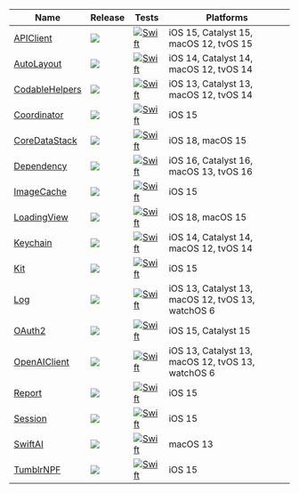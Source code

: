 
|  Name | Release | Tests | Platforms |
| ----- | ------- | ----- | --------- |
| [APIClient](https://github.com/janodevorg/APIClient)                       | [![](https://img.shields.io/github/v/tag/janodevorg/APIClient?label=&color=black)           ](https://github.com/janodevorg/APIClient/tags)            | [![Swift](https://github.com/janodevorg/APIClient/actions/workflows/swift.yml/badge.svg)            ](https://github.com/janodevorg/APIClient/actions/workflows/swift.yml)            | iOS 15, Catalyst 15, macOS 12, tvOS 15            |
| [AutoLayout](https://github.com/janodevorg/AutoLayout)                     | [![](https://img.shields.io/github/v/tag/janodevorg/AutoLayout?label=&color=black)          ](https://github.com/janodevorg/AutoLayout/tags)           | [![Swift](https://github.com/janodevorg/AutoLayout/actions/workflows/swift.yml/badge.svg)           ](https://github.com/janodevorg/AutoLayout/actions/workflows/swift.yml)           | iOS 14, Catalyst 14, macOS 12, tvOS 14            |
| [CodableHelpers](https://github.com/janodevorg/CodableHelpers)             | [![](https://img.shields.io/github/v/tag/janodevorg/CodableHelpers?label=&color=black)      ](https://github.com/janodevorg/CodableHelpers/tags)       | [![Swift](https://github.com/janodevorg/CodableHelpers/actions/workflows/swift.yml/badge.svg)       ](https://github.com/janodevorg/CodableHelpers/actions/workflows/swift.yml)       | iOS 13, Catalyst 13, macOS 12, tvOS 14            |
| [Coordinator](https://github.com/janodevorg/Coordinator)                   | [![](https://img.shields.io/github/v/tag/janodevorg/Coordinator?label=&color=black)         ](https://github.com/janodevorg/Coordinator/tags)        | [![Swift](https://github.com/janodevorg/Coordinator/actions/workflows/swift.yml/badge.svg)          ](https://github.com/janodevorg/Coordinator/actions/workflows/swift.yml)            | iOS 15                                            |
| [CoreDataStack](https://github.com/janodevorg/CoreDataStack)               | [![](https://img.shields.io/github/v/tag/janodevorg/CoreDataStack?label=&color=black)       ](https://github.com/janodevorg/CoreDataStack/tags)        | [![Swift](https://github.com/janodevorg/CoreDataStack/actions/workflows/swift.yml/badge.svg)        ](https://github.com/janodevorg/CoreDataStack/actions/workflows/swift.yml)        | iOS 18, macOS 15                                  |
| [Dependency](https://github.com/janodevorg/Dependency)                     | [![](https://img.shields.io/github/v/tag/janodevorg/Dependency?label=&color=black)          ](https://github.com/janodevorg/Dependency/tags)           | [![Swift](https://github.com/janodevorg/Dependency/actions/workflows/swift.yml/badge.svg)           ](https://github.com/janodevorg/Dependency/actions/workflows/swift.yml)           | iOS 16, Catalyst 16, macOS 13, tvOS 16            |
| [ImageCache](https://github.com/janodevorg/ImageCache)                     | [![](https://img.shields.io/github/v/tag/janodevorg/ImageCache?label=&color=black)          ](https://github.com/janodevorg/ImageCache/tags)           | [![Swift](https://github.com/janodevorg/ImageCache/actions/workflows/swift.yml/badge.svg)           ](https://github.com/janodevorg/ImageCache/actions/workflows/swift.yml)           | iOS 15                                            |
| [LoadingView](https://github.com/janodevorg/LoadingView)                     | [![](https://img.shields.io/github/v/tag/janodevorg/LoadingView?label=&color=black)          ](https://github.com/janodevorg/LoadingView/tags)           | [![Swift](https://github.com/janodevorg/LoadingView/actions/workflows/swift.yml/badge.svg)           ](https://github.com/janodevorg/LoadingView/actions/workflows/swift.yml)           | iOS 18, macOS 15                                            |
| [Keychain](https://github.com/janodevorg/Keychain)                         | [![](https://img.shields.io/github/v/tag/janodevorg/Keychain?label=&color=black)            ](https://github.com/janodevorg/Keychain/tags)             | [![Swift](https://github.com/janodevorg/Keychain/actions/workflows/swift.yml/badge.svg)             ](https://github.com/janodevorg/Keychain/actions/workflows/swift.yml)             | iOS 14, Catalyst 14, macOS 12, tvOS 14            |
| [Kit](https://github.com/janodevorg/Kit)                                   | [![](https://img.shields.io/github/v/tag/janodevorg/Kit?label=&color=black)                 ](https://github.com/janodevorg/Kit/tags)                  | [![Swift](https://github.com/janodevorg/Kit/actions/workflows/swift.yml/badge.svg)                  ](https://github.com/janodevorg/Kit/actions/workflows/swift.yml)                  | iOS 15                                            |
| [Log](https://github.com/janodevorg/Log)                                   | [![](https://img.shields.io/github/v/tag/janodevorg/Log?label=&color=black)                 ](https://github.com/janodevorg/Log/tags)                  | [![Swift](https://github.com/janodevorg/Log/actions/workflows/swift.yml/badge.svg)                  ](https://github.com/janodevorg/Log/actions/workflows/swift.yml)                  | iOS 13, Catalyst 13, macOS 12, tvOS 13, watchOS 6 |
| [OAuth2](https://github.com/janodevorg/OAuth2)                             | [![](https://img.shields.io/github/v/tag/janodevorg/OAuth2?label=&color=black)              ](https://github.com/janodevorg/OAuth2/tags)               | [![Swift](https://github.com/janodevorg/OAuth2/actions/workflows/swift.yml/badge.svg)               ](https://github.com/janodevorg/OAuth2/actions/workflows/swift.yml)               | iOS 15, Catalyst 15                               |
| [OpenAIClient](https://github.com/janodevorg/OpenAIClient)                 | [![](https://img.shields.io/github/v/tag/janodevorg/OpenAIClient?label=&color=black)        ](https://github.com/janodevorg/OpenAIClient/tags)         | [![Swift](https://github.com/janodevorg/OpenAIAPI/actions/workflows/swift.yml/badge.svg)            ](https://github.com/janodevorg/OpenAIAPI/actions/workflows/swift.yml)            | iOS 13, Catalyst 13, macOS 12, tvOS 13, watchOS 6 |
| [Report](https://github.com/janodevorg/Report)                             | [![](https://img.shields.io/github/v/tag/janodevorg/Report?label=&color=black)              ](https://github.com/janodevorg/Report/tags)               | [![Swift](https://github.com/janodevorg/Report/actions/workflows/swift.yml/badge.svg)               ](https://github.com/janodevorg/Report/actions/workflows/swift.yml)               | iOS 15                                            |
| [Session](https://github.com/janodevorg/Session)                           | [![](https://img.shields.io/github/v/tag/janodevorg/Session?label=&color=black)             ](https://github.com/janodevorg/Session/tags)              | [![Swift](https://github.com/janodevorg/Session/actions/workflows/swift.yml/badge.svg)              ](https://github.com/janodevorg/Session/actions/workflows/swift.yml)              | iOS 15                                            |
| [SwiftAI](https://github.com/janodevorg/SwiftAI)                           | [![](https://img.shields.io/github/v/tag/janodevorg/SwiftAI?label=&color=black)             ](https://github.com/janodevorg/SwiftAI/tags)              | [![Swift](https://github.com/janodevorg/SwiftAI/actions/workflows/swift.yml/badge.svg)              ](https://github.com/janodevorg/SwiftAI/actions/workflows/swift.yml)              | macOS 13                                          |
| [TumblrNPF](https://github.com/janodevorg/TumblrNPF)                       | [![](https://img.shields.io/github/v/tag/janodevorg/TumblrNPF?label=&color=black)           ](https://github.com/janodevorg/TumblrNPF/tags)            | [![Swift](https://github.com/janodevorg/TumblrNPF/actions/workflows/swift.yml/badge.svg)            ](https://github.com/janodevorg/TumblrNPF/actions/workflows/swift.yml)            | iOS 15                                            |

<!--
| [LLMChat](https://github.com/janodevorg/LLMChat)                           | [![](https://img.shields.io/github/v/tag/janodevorg/LLMChat?label=&color=black)             ](https://github.com/janodevorg/LLMChat/tags)              | [![Swift](https://github.com/janodevorg/LLMChat/actions/workflows/swift.yml/badge.svg)              ](https://github.com/janodevorg/LLMChat/actions/workflows/swift.yml)              | iOS 16.4, macOS 13                                |
| [LLMChatMac](https://github.com/janodevorg/LLMChatMac)                     | [![](https://img.shields.io/github/v/tag/janodevorg/LLMChatMac?label=&color=black)          ](https://github.com/janodevorg/LLMChatMac/tags)           | [![Swift](https://github.com/janodevorg/LLMChatMac/actions/workflows/swift.yml/badge.svg)           ](https://github.com/janodevorg/LLMChatMac/actions/workflows/swift.yml)           | macOS 13                                          |
| [MyTumblrApp](https://github.com/janodevorg/MyTumblrApp)                   | [![](https://img.shields.io/github/v/tag/janodevorg/MyTumblrApp?label=&color=black)         ](https://github.com/janodevorg/MyTumblrApp/tags)          | [![Swift](https://github.com/janodevorg/MyTumblrApp/actions/workflows/swift.yml/badge.svg)          ](https://github.com/janodevorg/MyTumblrApp/actions/workflows/swift.yml)          | iOS 15.4                                          |
| [Quasar](https://github.com/janodevorg/Quasar)                             | [![](https://img.shields.io/github/v/tag/janodevorg/Quasar?label=&color=black)              ](https://github.com/janodevorg/Quasar/tags)               | [![Swift](https://github.com/janodevorg/Quasar/actions/workflows/swift.yml/badge.svg)               ](https://github.com/janodevorg/Quasar/actions/workflows/swift.yml)               | iOS 16, macOS 13                                  |
| [TumblrNPFPersistence](https://github.com/janodevorg/TumblrNPFPersistence) | [![](https://img.shields.io/github/v/tag/janodevorg/TumblrNPFPersistence?label=&color=black)](https://github.com/janodevorg/TumblrNPFPersistence/tags) | [![Swift](https://github.com/janodevorg/TumblrNPFPersistence/actions/workflows/swift.yml/badge.svg) ](https://github.com/janodevorg/TumblrNPFPersistence/actions/workflows/swift.yml) | iOS 15                                            |
-->
